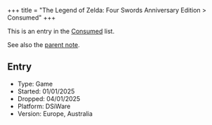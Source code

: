 +++
title = "The Legend of Zelda: Four Swords Anniversary Edition > Consumed"
+++

This is an entry in the [Consumed](@/notes/Consumption/Consumed.md) list.

See also the [parent note](@/notes/The_Legend_of_Zelda_Four_Swords_Anniversary_Edition/_index.md).

## Entry

- Type: Game
- Started: 01/01/2025
- Dropped: 04/01/2025
- Platform: DSiWare
- Version: Europe, Australia

